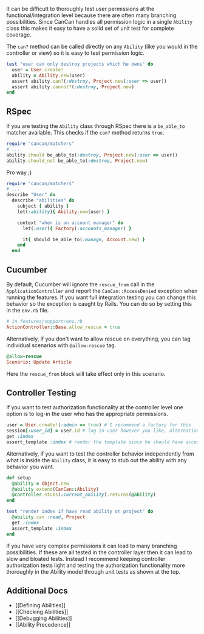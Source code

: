 It can be difficult to thoroughly test user permissions at the functional/integration level because there are often many branching possibilities. Since CanCan handles all permission logic in a single `Ability` class this makes it easy to have a solid set of unit test for complete coverage.

The `can?` method can be called directly on any `Ability` (like you would in the controller or view) so it is easy to test permission logic.

```ruby
test "user can only destroy projects which he owns" do
  user = User.create!
  ability = Ability.new(user)
  assert ability.can?(:destroy, Project.new(:user => user))
  assert ability.cannot?(:destroy, Project.new)
end
```


## RSpec

If you are testing the `Ability` class through RSpec there is a `be_able_to` matcher available. This checks if the `can?` method returns `true`.

```ruby
require "cancan/matchers"
# ...
ability.should be_able_to(:destroy, Project.new(:user => user))
ability.should_not be_able_to(:destroy, Project.new)
```

Pro way ;)

```ruby
require "cancan/matchers"
# ...
describe "User" do
  describe "abilities" do
    subject { ability }
    let(:ability){ Ability.new(user) }

    context "when is an account manager" do
      let(:user){ Factory(:accounts_manager) }

      it{ should be_able_to(:manage, Account.new) }
    end
  end
```


## Cucumber

By default, Cucumber will ignore the `rescue_from` call in the `ApplicationController` and report the `CanCan::AccessDenied` exception when running the features. If you want full integration testing you can change this behavior so the exception is caught by Rails. You can do so by setting this in the `env.rb` file.

```ruby
# in features/support/env.rb
ActionController::Base.allow_rescue = true
```

Alternatively, if you don't want to allow rescue on everything, you can tag individual scenarios with `@allow-rescue` tag.

```ruby
@allow-rescue
Scenario: Update Article
```

Here the `rescue_from` block will take effect only in this scenario.


## Controller Testing

If you want to test authorization functionality at the controller level one option is to log-in the user who has the appropriate permissions.

```ruby
user = User.create!(:admin => true) # I recommend a factory for this
session[:user_id] = user.id # log in user however you like, alternatively stub `current_user` method
get :index
assert_template :index # render the template since he should have access
```

Alternatively, if you want to test the controller behavior independently from what is inside the `Ability` class, it is easy to stub out the ability with any behavior you want.

```ruby
def setup
  @ability = Object.new
  @ability.extend(CanCan::Ability)
  @controller.stubs(:current_ability).returns(@ability)
end

test "render index if have read ability on project" do
  @ability.can :read, Project
  get :index
  assert_template :index
end
```

If you have very complex permissions it can lead to many branching possibilities. If these are all tested in the controller layer then it can lead to slow and bloated tests. Instead I recommend keeping controller authorization tests light and testing the authorization functionality more thoroughly in the Ability model through unit tests as shown at the top.

## Additional Docs

* [[Defining Abilities]]
* [[Checking Abilities]]
* [[Debugging Abilities]]
* [[Ability Precedence]]